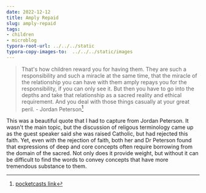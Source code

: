 ```yaml
---
date: 2022-12-12
title: Amply Repaid
slug: amply-repaid
tags:
- children
- microblog
typora-root-url: ../../../static
typora-copy-images-to:  ../../../static/images
---
```


> That's how children reward you for having them.
> They are such a responsibility and such a miracle at the same time, that the miracle of the relationship you can have
> with them amply repays you for the responsibility, if you can only see it.
> But then you have to go into the depths and take that relationship as a sacred reality and ethical requirement.
> And you deal with those things casually at your great peril. - Jordan Peterson[^podcast]

This was a beautiful quote that I had to capture from Jordan Peterson.
It wasn't the main topic, but the discussion of religous terminology came up as the guest speaker said she was raised Catholic, but had rejected this faith.
Yet, even with the rejection of faith, both her and Dr Peterson found that expressions of deep and core concepts often require borrowing from the domain of the sacred.
Not only does it provide weight, but without it can be difficult to find the words to convey concepts that have more tremendous substance to them.

[^podcast]: [pocketcasts link](https://pca.st/x5mnfju7#t=1h3m5s)
